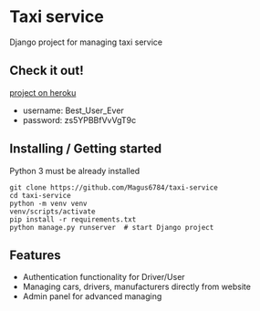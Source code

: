 # Taxi service 

Django project for managing taxi service

## Check it out!

[project on heroku](https://taxi-service-6784.herokuapp.com/)

* username: Best_User_Ever
* password: zs5YPBBfVvVgT9c

## Installing / Getting started

Python 3 must be already installed

```shell
git clone https://github.com/Magus6784/taxi-service
cd taxi-service
python -m venv venv
venv/scripts/activate
pip install -r requirements.txt
python manage.py runserver  # start Django project
```

## Features

* Authentication functionality for Driver/User
* Managing cars, drivers, manufacturers directly from website
* Admin panel for advanced managing
